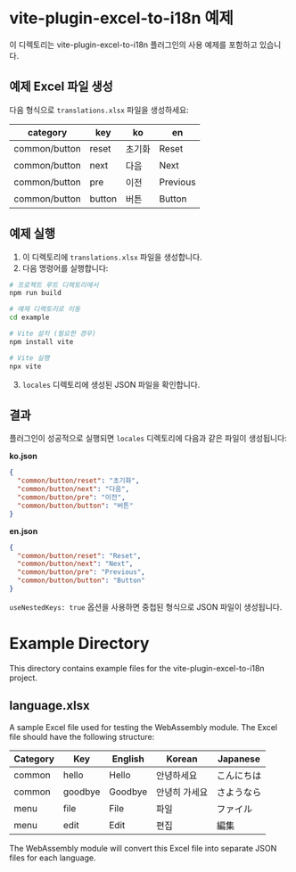 # vite-plugin-excel-to-i18n 예제

이 디렉토리는 vite-plugin-excel-to-i18n 플러그인의 사용 예제를 포함하고 있습니다.

## 예제 Excel 파일 생성

다음 형식으로 `translations.xlsx` 파일을 생성하세요:

| category | key | ko | en |
|----------|-----|----|----|
| common/button | reset | 초기화 | Reset |
| common/button | next | 다음 | Next |
| common/button | pre | 이전 | Previous |
| common/button | button | 버튼 | Button |

## 예제 실행

1. 이 디렉토리에 `translations.xlsx` 파일을 생성합니다.
2. 다음 명령어를 실행합니다:

```bash
# 프로젝트 루트 디렉토리에서
npm run build

# 예제 디렉토리로 이동
cd example

# Vite 설치 (필요한 경우)
npm install vite

# Vite 실행
npx vite
```

3. `locales` 디렉토리에 생성된 JSON 파일을 확인합니다.

## 결과

플러그인이 성공적으로 실행되면 `locales` 디렉토리에 다음과 같은 파일이 생성됩니다:

**ko.json**
```json
{
  "common/button/reset": "초기화",
  "common/button/next": "다음",
  "common/button/pre": "이전",
  "common/button/button": "버튼"
}
```

**en.json**
```json
{
  "common/button/reset": "Reset",
  "common/button/next": "Next",
  "common/button/pre": "Previous",
  "common/button/button": "Button"
}
```

`useNestedKeys: true` 옵션을 사용하면 중첩된 형식으로 JSON 파일이 생성됩니다.

# Example Directory

This directory contains example files for the vite-plugin-excel-to-i18n project.

## language.xlsx

A sample Excel file used for testing the WebAssembly module. The Excel file should have the following structure:

| Category | Key | English | Korean | Japanese |
|----------|-----|---------|--------|----------|
| common   | hello | Hello | 안녕하세요 | こんにちは |
| common   | goodbye | Goodbye | 안녕히 가세요 | さようなら |
| menu     | file | File | 파일 | ファイル |
| menu     | edit | Edit | 편집 | 編集 |

The WebAssembly module will convert this Excel file into separate JSON files for each language.